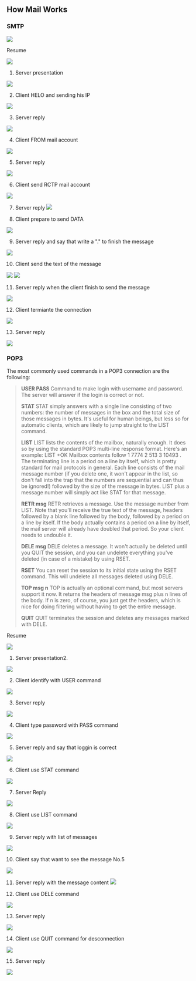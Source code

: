 ##  How Mail Works

### SMTP

![](../../assets/smtp-header.jpg)

Resume

![](../../assets/smtp-resume.png)

1) Server presentation

![](../../assets/smtp-1.png)

2) Client HELO and sending his IP

![](../../assets/smtp-2.png)

3) Server reply

![](../../assets/smtp-3.png)

4) Client FROM mail account

![](../../assets/smtp-4.png)

5) Server reply

![](../../assets/smtp-5.png)

6) Client send RCTP mail account

![](../../assets/smtp-6.png)

7) Server reply
![](../../assets/smtp-7.png)

8) Client prepare to send DATA

![](../../assets/smtp-8.png)

9) Server reply and say that write a "." to finish the message

![](../../assets/smtp-9.png)

10) Client send the text of the message

![](../../assets/smtp-10.png)
![](../../assets/smtp-11.png)

11) Server reply when the client finish to send the message

![](../../assets/smtp-12.png)

12) Client termiante the connection

![](../../assets/smtp-13.png)

13) Server reply

![](../../assets/smtp-14.png)

### POP3

The most commonly used commands in a POP3 connection are the following:

> **USER <username>**
> **PASS <password>**
> Command to make login with username and password. The server will answer if the login is correct or not.
>
> **STAT**
> STAT simply answers with a single line consisting of two numbers: the number of messages in the box and the total size of those messages in bytes. It's useful for human beings, but less so for automatic clients, which are likely to jump straight to the LIST command.
>
> **LIST**
> LIST lists the contents of the mailbox, naturally enough. It does so by using the standard POP3 multi-line response format. Here's an example:
>   LIST
>   +OK Mailbox contents follow
>   1 7774
>   2 513
>   3 10493
>   .
> The terminating line is a period on a line by itself, which is pretty standard for mail protocols in general. Each line consists of the mail message number (if you delete one, it won't appear in the list, so don't fall into the trap that the numbers are sequential and can thus be ignored!) followed by the size of the message in bytes.
> LIST plus a message number will simply act like STAT for that message.
>
> **RETR msg**
> RETR retrieves a message. Use the message number from LIST. Note that you'll receive the true text of the message, headers followed by a blank line followed by the body, followed by a period on a line by itself. If the body actually contains a period on a line by itself, the mail server will already have doubled that period. So your client needs to undouble it.
>
> **DELE msg**
> DELE deletes a message. It won't actually be deleted until you QUIT the session, and you can undelete everything you've deleted (in case of a mistake) by using RSET.
>
> **RSET**
> You can reset the session to its initial state using the RSET command. This will undelete all messages deleted using DELE.
>
> **TOP msg n**
> TOP is actually an optional command, but most servers support it now. It returns the headers of message msg plus n lines of the body. If n is zero, of course, you just get the headers, which is nice for doing filtering without having to get the entire message.
>
> **QUIT**
> QUIT terminates the session and deletes any messages marked with DELE.


Resume

![](../../assets/pop-resume.png)

1) Server presentation2.

![](../../assets/pop-1.png)

2) Client identify with USER command

![](../../assets/pop-2.png)

3) Server reply

![](../../assets/pop-3.png)

4) Client type password with PASS command

![](../../assets/pop-4.png)

5) Server reply and say that loggin is correct

![](../../assets/pop-5.png)

6) Client use STAT command

![](../../assets/pop-6.png)

7) Server Reply

![](../../assets/pop-7.png)

8) Client use LIST command

![](../../assets/pop-8.png)

9) Server reply with list of messages

![](../../assets/pop-9.png)

10) Client say that want to see the message No.5

![](../../assets/pop-10.png)

11) Server reply with the message content
![](../../assets/pop-11.png)

12) Client use DELE command

![](../../assets/pop-12.png)

13) Server reply

![](../../assets/pop-13.png)

14) Client use QUIT command for desconnection

![](../../assets/pop-14.png)

15) Server reply

![](../../assets/pop-15.png)

